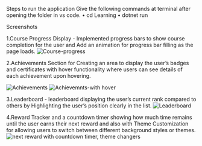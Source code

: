 Steps to run the application
Give the following commands at terminal after opening the folder in vs code.
• cd Learning 
• dotnet run

 
 Screenshots
 
1.Course Progress Display - Implemented progress bars to show course completion for the user and
Add an animation for progress bar filling as the page loads.
![Course-progress](https://github.com/user-attachments/assets/fa5f0b41-3296-4034-a981-00598a5a17b0)

2.Achievements Section for Creating an area to display the user’s badges and certificates with hover 
functionality where users can see details of each achievement upon hovering.

![Achievements](https://github.com/user-attachments/assets/9094c8e1-98fd-4ca9-b3f7-5a6069c5d116)
![Achievemnts-with  hover](https://github.com/user-attachments/assets/0448c35e-c842-4132-a9b6-791f1056bf38)

3.Leaderboard - leaderboard displaying the user’s current rank compared to others by Highlighting the 
user’s position clearly in the list.
![Leaderboard](https://github.com/user-attachments/assets/76590553-3e4c-466c-842c-9cde7b79030c)

4.Reward Tracker and a countdown timer showing how much time remains until the user earns their 
next reward and also with Theme Customization for allowing users to switch between different 
background styles or themes.
![next reward with countdown timer, theme changers](https://github.com/user-attachments/assets/4b1c1211-5186-4bb0-a8ba-3f3e71f07fe0)



